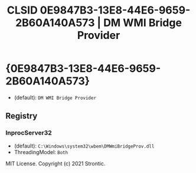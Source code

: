 ﻿---
title: "CLSID 0E9847B3-13E8-44E6-9659-2B60A140A573 | DM WMI Bridge Provider"
excerpt: What is COM-Object CLSID 0E9847B3-13E8-44E6-9659-2B60A140A573?
---

# {0E9847B3-13E8-44E6-9659-2B60A140A573}

* (default): `DM WMI Bridge Provider`

## Registry


### InprocServer32

* (default): `C:\Windows\system32\wbem\DMWmiBridgeProv.dll`
* ThreadingModel: `Both`

MIT License. Copyright (c) 2021 Strontic.


